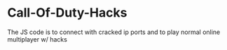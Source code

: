 # Call-Of-Duty-Hacks
The JS code is to connect with cracked ip ports and to play normal online multiplayer w/ hacks

